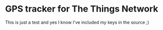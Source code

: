 # GPS tracker for The Things Network
This is just a test and yes I know I've included my keys in the source ;)
